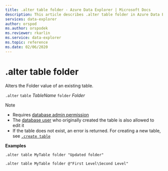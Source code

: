```yaml
---
title: .alter table folder - Azure Data Explorer | Microsoft Docs
description: This article describes .alter table folder in Azure Data Explorer.
services: data-explorer
author: orspod
ms.author: orspodek
ms.reviewer: rkarlin
ms.service: data-explorer
ms.topic: reference
ms.date: 02/06/2020
---
```

# .alter table folder

Alters the Folder value of an existing table. 

`.alter` `table` *TableName* `folder` *Folder*

> [!NOTE]
> * Requires [database admin permission](../management/access-control/role-based-authorization.md)
> * The [database user](../management/access-control/role-based-authorization.md) who originally created the table is also allowed to edit it
> * If the table does not exist, an error is returned. For creating a new table, see [`.create table`](create-table-command.md)

**Examples** 

```kusto
.alter table MyTable folder "Updated folder"
```

```kusto
.alter table MyTable folder @"First Level\Second Level"
```